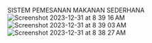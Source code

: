 SISTEM PEMESANAN MAKANAN SEDERHANA
![Screenshot 2023-12-31 at 8 39 16 AM](https://github.com/laodefardin/sistempemesananmakanan/assets/22639765/057376a4-9b68-4753-a021-94cb7bb2716c)
![Screenshot 2023-12-31 at 8 39 03 AM](https://github.com/laodefardin/sistempemesananmakanan/assets/22639765/8a7f0aaa-bff2-49c6-9959-69db50c25c98)
![Screenshot 2023-12-31 at 8 38 27 AM](https://github.com/laodefardin/sistempemesananmakanan/assets/22639765/cf33222d-9c3c-4e74-9e0b-18c6a32d9bd1)
